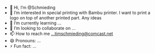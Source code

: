 - 👋 Hi, I’m @Schmieding
- 👀 I’m interested in special printing with Bambu printer. I want to print a logo on top of another printed part. Any ideas 
- 🌱 I’m currently learning ...
- 💞️ I’m looking to collaborate on ...
- 📫 How to reach me ...timschmieding@comcast.net
- 😄 Pronouns: ...
- ⚡ Fun fact: ...

<!---
Schmieding/Schmieding is a ✨ special ✨ repository because its `README.md` (this file) appears on your GitHub profile.
You can click the Preview link to take a look at your changes.
--->
